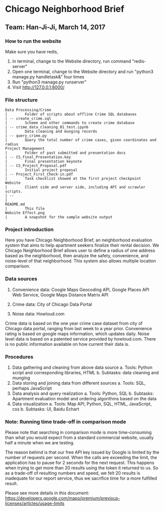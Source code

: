 # Chicago Neighborhood Brief

## Team: Han-Ji-Ji, March 14, 2017



### How to run the website

Make sure you have redis,
1. In terminal, change to the Website directory, run command "redis-server"
2. Open one terminal, change to the Website directory and run  "python3 manage.py handletask&" four times
3. Run "python3 manage.py runserver"
4. Visit http://127.0.0.1:8000/



### File structure

```
Data Processing/Crime
|        Folder of scripts about offline Crime SQL databases
| -- create_crime.sql
|        Scheme and other commands to create crime database
| -- crime_data_cleaning_01_test.ipynb
|        Data cleaning and munging records
| -- query_crime.py
|        Query the total number of crime cases, given coordinates and radius
Project Management
|        Folder of past submitted and presentation docs
| -- CS_Final_Presentation.key
|        Final presentation keynote
| -- CS_Project_Proposal.pdf
|        Initial project proposal
| -- Project_First_Check-in.pdf
|        Task checklist showed at the first project checkpoint
Website
|        Client side and server side, including API and scrawler scripts.
| -- 
|
README.md
|        This file
Website Effect.png
|        A snapshot for the sample website output
```



### Project introduction

Here you have Chicago Neighborhood Brief, an neighborhood evaluation system that aims to help apartment seekers finalize their rental decision. We  Chicago Neighborhood Brief allows user to define a radius of one address based as the neighborhood, then analyze the safety, convenience, and noise-level of that neighborhood. This system also allows multiple location comparison.

### Data sources

1. Convenience data: Coogle Maps Geocoding API, Google Places API Web Service, Google Maps Distance Matrix API

2. Crime data: City of Chicago Data Portal

3. Noise data: Howloud.com

Crime data is based on the one year crime case dataset from city of Chicago data portal, ranging from last week to a year prior. Convenience rating is based on google maps information, which updates daily. Noise level data is based on a patented service provided by howloud.com. There is no public information available on how current their data is.


### Procedures

1. Data gathering and cleaning from above data source
   a. Tools: Python script and corresponding libraries, HTML
   b. Subtasks: data cleaning and munging
2. Data storing and joining data from different sources
   a. Tools: SQL, perhaps JavaScript
3. Data analysis and query realization
   a. Tools: Python, SQL
   b. Subtasks: Apartment evaluation model and ordering algorithms based on the data
4. Data visualization
   a. Tools: Map API, Python, SQL, HTML, JavaScript, css
   b. Subtasks: UI, Baidu Echart


### Note: Running time trade-off in comparison mode

Please note that searching in comparison mode is more time-consuming than what you would expect from a standard commercial website, usually half a minute when we are testing.

The reason behind is that our free API key issued by Google is limited by the number of requests per second. When the calls are exceeding the limit, the application has to pause for 2 seconds for the next request. This happens when trying to get more than 20 results using the token it returned to us. So as a trade-off of resulting numbers and speed, we felt 20 results is inadequate for our report service, thus we sacrifice time for a more fulfilled result.

Please see more details in this document:
https://developers.google.com/maps/premium/previous-licenses/articles/usage-limits


